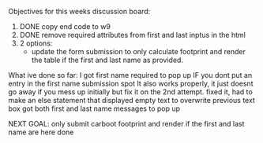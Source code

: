 Objectives for this weeks discussion board:
1. DONE copy end code to w9 
2. DONE remove required attributes from first and last inptus in the html 
3. 2 options:
    - update the form submission to only calculate footprint and render the 
      table if the first and last name as provided.

What ive done so far:
I got first name required to pop up IF you dont put an entry in the first name submission spot
It also works properly, it just doesnt go away if you mess up initially but fix it on the 2nd attempt.
fixed it, had to make an else statement that displayed empty text to overwrite previous text box
got both first and last name messages to pop up

NEXT GOAL:
only submit carboot footprint and render if the first and last name are here
done